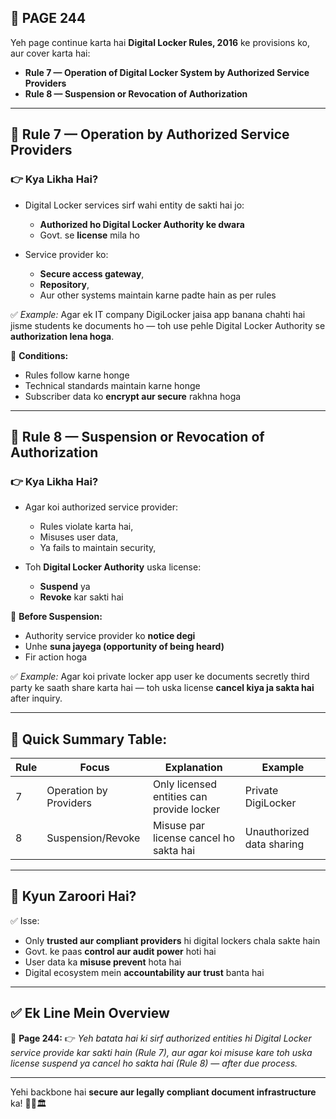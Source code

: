 ## 📄 **PAGE 244**

Yeh page continue karta hai **Digital Locker Rules, 2016** ke provisions ko, aur cover karta hai:

* **Rule 7 — Operation of Digital Locker System by Authorized Service Providers**
* **Rule 8 — Suspension or Revocation of Authorization**

---

## 🔹 **Rule 7 — Operation by Authorized Service Providers**

### 👉 Kya Likha Hai?

* Digital Locker services sirf wahi entity de sakti hai jo:

  * **Authorized ho Digital Locker Authority ke dwara**
  * Govt. se **license** mila ho
* Service provider ko:

  * **Secure access gateway**,
  * **Repository**,
  * Aur other systems maintain karne padte hain as per rules

✅ *Example:*
Agar ek IT company DigiLocker jaisa app banana chahti hai jisme students ke documents ho — toh use pehle Digital Locker Authority se **authorization lena hoga**.

📌 **Conditions:**

* Rules follow karne honge
* Technical standards maintain karne honge
* Subscriber data ko **encrypt aur secure** rakhna hoga

---

## 🔹 Rule 8 — Suspension or Revocation of Authorization

### 👉 Kya Likha Hai?

* Agar koi authorized service provider:

  * Rules violate karta hai,
  * Misuses user data,
  * Ya fails to maintain security,
* Toh **Digital Locker Authority** uska license:

  * **Suspend** ya
  * **Revoke** kar sakti hai

📌 **Before Suspension:**

* Authority service provider ko **notice degi**
* Unhe **suna jayega (opportunity of being heard)**
* Fir action hoga

✅ *Example:*
Agar koi private locker app user ke documents secretly third party ke saath share karta hai — toh uska license **cancel kiya ja sakta hai** after inquiry.

---

## 🧩 **Quick Summary Table:**

| Rule | Focus                  | Explanation                               | Example                   |
| ---- | ---------------------- | ----------------------------------------- | ------------------------- |
| 7    | Operation by Providers | Only licensed entities can provide locker | Private DigiLocker        |
| 8    | Suspension/Revoke      | Misuse par license cancel ho sakta hai    | Unauthorized data sharing |

---

## 🔹 **Kyun Zaroori Hai?**

✅ Isse:

* Only **trusted aur compliant providers** hi digital lockers chala sakte hain
* Govt. ke paas **control aur audit power** hoti hai
* User data ka **misuse prevent** hota hai
* Digital ecosystem mein **accountability aur trust** banta hai

---

## ✅ **Ek Line Mein Overview**

📌 **Page 244:**
👉 *Yeh batata hai ki sirf authorized entities hi Digital Locker service provide kar sakti hain (Rule 7), aur agar koi misuse kare toh uska license suspend ya cancel ho sakta hai (Rule 8) — after due process.*

---

Yehi backbone hai **secure aur legally compliant document infrastructure** ka! 🧾🔐🏛️
